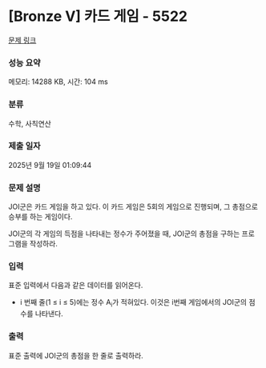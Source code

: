 # [Bronze V] 카드 게임 - 5522 

[문제 링크](https://www.acmicpc.net/problem/5522) 

### 성능 요약

메모리: 14288 KB, 시간: 104 ms

### 분류

수학, 사칙연산

### 제출 일자

2025년 9월 19일 01:09:44

### 문제 설명

<p>JOI군은 카드 게임을 하고 있다. 이 카드 게임은 5회의 게임으로 진행되며, 그 총점으로 승부를 하는 게임이다.</p>

<p>JOI군의 각 게임의 득점을 나타내는 정수가 주어졌을 때, JOI군의 총점을 구하는 프로그램을 작성하라.</p>

### 입력 

 <p>표준 입력에서 다음과 같은 데이터를 읽어온다.</p>

<ul>
	<li>i 번째 줄(1 ≤ i ≤ 5)에는 정수 A<sub>i</sub>가 적혀있다. 이것은 i번째 게임에서의 JOI군의 점수를 나타낸다.</li>
</ul>

### 출력 

 <p>표준 출력에 JOI군의 총점을 한 줄로 출력하라.</p>

